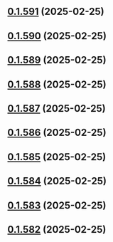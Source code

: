 ## [0.1.591](https://github.com/binary-braids/terraform-oracle/compare/v0.1.590...v0.1.591) (2025-02-25)



## [0.1.590](https://github.com/binary-braids/terraform-oracle/compare/v0.1.589...v0.1.590) (2025-02-25)



## [0.1.589](https://github.com/binary-braids/terraform-oracle/compare/v0.1.588...v0.1.589) (2025-02-25)



## [0.1.588](https://github.com/binary-braids/terraform-oracle/compare/v0.1.587...v0.1.588) (2025-02-25)



## [0.1.587](https://github.com/binary-braids/terraform-oracle/compare/v0.1.586...v0.1.587) (2025-02-25)



## [0.1.586](https://github.com/binary-braids/terraform-oracle/compare/v0.1.585...v0.1.586) (2025-02-25)



## [0.1.585](https://github.com/binary-braids/terraform-oracle/compare/v0.1.584...v0.1.585) (2025-02-25)



## [0.1.584](https://github.com/binary-braids/terraform-oracle/compare/v0.1.583...v0.1.584) (2025-02-25)



## [0.1.583](https://github.com/binary-braids/terraform-oracle/compare/v0.1.582...v0.1.583) (2025-02-25)



## [0.1.582](https://github.com/binary-braids/terraform-oracle/compare/v0.1.581...v0.1.582) (2025-02-25)



